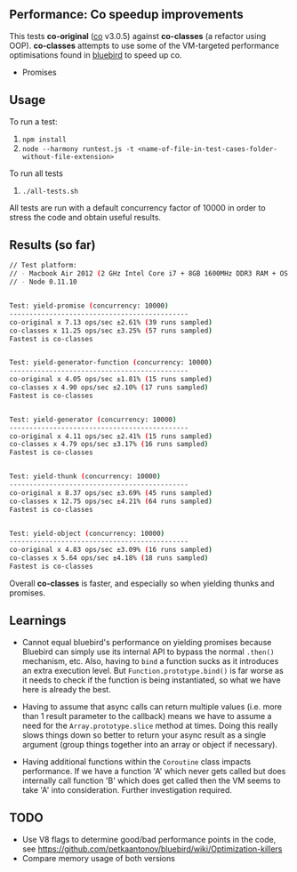 ## Performance: Co speedup improvements

This tests **co-original** ([co](https://github.com/visionmedia/co) v3.0.5) against **co-classes** (a refactor using OOP). **co-classes** attempts to use some of the VM-targeted performance optimisations found in [bluebird](https://github.com/petkaantonov/bluebird) to speed up co.

* Promises

## Usage

To run a test:

1. `npm install`
1. `node --harmony runtest.js -t <name-of-file-in-test-cases-folder-without-file-extension>`

To run all tests

1. `./all-tests.sh`

All tests are run with a default concurrency factor of 10000 in order to stress the code and obtain useful results.

## Results (so far)

```bash
// Test platform:
// - Macbook Air 2012 (2 GHz Intel Core i7 + 8GB 1600MHz DDR3 RAM + OS X 10.9 (13A603))
// - Node 0.11.10


Test: yield-promise (concurrency: 10000)
---------------------------------------------
co-original x 7.13 ops/sec ±2.61% (39 runs sampled)
co-classes x 11.25 ops/sec ±3.25% (57 runs sampled)
Fastest is co-classes


Test: yield-generator-function (concurrency: 10000)
---------------------------------------------
co-original x 4.05 ops/sec ±1.81% (15 runs sampled)
co-classes x 4.90 ops/sec ±2.10% (17 runs sampled)
Fastest is co-classes


Test: yield-generator (concurrency: 10000)
---------------------------------------------
co-original x 4.11 ops/sec ±2.41% (15 runs sampled)
co-classes x 4.79 ops/sec ±3.17% (16 runs sampled)
Fastest is co-classes


Test: yield-thunk (concurrency: 10000)
---------------------------------------------
co-original x 8.37 ops/sec ±3.69% (45 runs sampled)
co-classes x 12.75 ops/sec ±4.21% (64 runs sampled)
Fastest is co-classes


Test: yield-object (concurrency: 10000)
---------------------------------------------
co-original x 4.83 ops/sec ±3.09% (16 runs sampled)
co-classes x 5.64 ops/sec ±4.18% (18 runs sampled)
Fastest is co-classes
```

Overall **co-classes** is faster, and especially so when yielding thunks and promises.

## Learnings

* Cannot equal bluebird's performance on yielding promises because Bluebird can simply use its internal API to bypass the normal `.then()` mechanism, etc. Also, having to `bind` a function sucks as it introduces an extra execution level. But `Function.prototype.bind()` is far worse as it needs to check if the function is being instantiated, so what we have here is already the best.

* Having to assume that async calls can return multiple values (i.e. more than 1 result parameter to the callback) means we have to assume a need for the `Array.prototype.slice` method at times. Doing this really slows things down so better to return your async result as a single argument (group things together into an array or object if necessary).

* Having additional functions within the `Coroutine` class impacts performance. If we have a function 'A' which never gets called but does internally call function 'B' which does get called then the VM seems to take 'A' into consideration. Further investigation required.

## TODO

* Use V8 flags to determine good/bad performance points in the code, see https://github.com/petkaantonov/bluebird/wiki/Optimization-killers
* Compare memory usage of both versions
